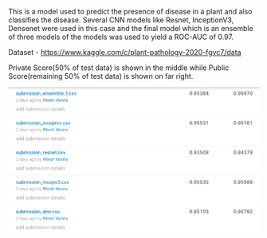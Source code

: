 This is a model used to predict the presence of disease in a plant and also classifies the disease. Several CNN models like Resnet, InceptionV3, Densenet were used in this case and the final model which is an ensemble of three models of the models was used to yield a ROC-AUC of 0.97. 


Dataset - https://www.kaggle.com/c/plant-pathology-2020-fgvc7/data

Private Score(50% of test data) is shown in the middle while Public Score(remaining 50% of test data) is shown on far right.

![Score](/Score.png)
